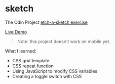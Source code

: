 # sketch
The Odin Project [etch-a-sketch exercise](https://www.theodinproject.com/lessons/foundations-etch-a-sketch)

[Live Demo](https://lisas7.github.io/TOP-sketch/)


> Note: this project doesn't work on mobile yet.


What I learned:
* CSS grid template
* CSS repeat function
* Using JavaScript to modify CSS variables
* Creating a toggle switch with CSS
